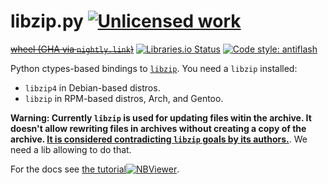 libzip.py [![Unlicensed work](https://raw.githubusercontent.com/unlicense/unlicense.org/master/static/favicon.png)](https://unlicense.org/)
=========
~~[wheel (GHA via `nightly.link`)](https://nightly.link/KOLANICH-libs/libzip.py/workflows/CI/master/libzip-0.CI-py3-none-any.whl)~~
[![Libraries.io Status](https://img.shields.io/librariesio/github/KOLANICH-libs/libzip.py.svg)](https://libraries.io/github/KOLANICH-libs/libzip.py)
[![Code style: antiflash](https://img.shields.io/badge/code%20style-antiflash-FFF.svg)](https://codeberg.org/KOLANICH-tools/antiflash.py)

Python ctypes-based bindings to [`libzip`](https://github.com/nih-at/libzip). You need a `libzip` installed:
* `libzip4` in Debian-based distros.
* `libzip` in RPM-based distros, Arch, and Gentoo.

**Warning: Currently `libzip` is used for updating files witin the archive. It doesn't allow rewriting files in archives without creating a copy of the archive. [It is considered contradicting `libzip` goals by its authors.](https://github.com/nih-at/libzip/issues/304)**. We need a lib allowing to do that.

For the docs see [the tutorial](./tutorial.ipynb)[![NBViewer](https://nbviewer.org/static/ico/ipynb_icon_16x16.png)](https://nbviewer.org/urls/codeberg.org/KOLANICH-libs/libzip.py/raw/branch/master/tutorial.ipynb).
